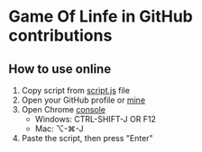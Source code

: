 ﻿# Game Of Linfe in GitHub contributions

## How to use online

1. Copy script from [script.js](https://github.com/gagikpog/G.O.L.GitHub/blob/master/script.js) file
2. Open your GitHub profile or [mine](https://github.com/gagikpog)
3. Open Chrome [console][consoleHelp]
    - Windows: CTRL-SHIFT-J OR F12
    - Mac: ⌥-⌘-J
4. Paste the script, then press "Enter"

[consoleHelp]: <https://stackoverflow.com/questions/66420/how-do-you-launch-the-javascript-debugger-in-google-chrome>

